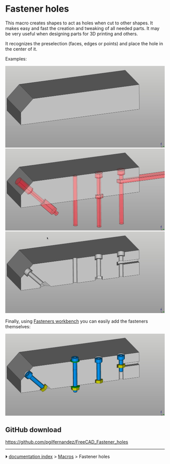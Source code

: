 # Fastener holes
This macro creates shapes to act as holes when cut to other shapes. It makes easy and fast the creation and tweaking of all needed parts. It may be very useful when designing parts for 3D printing and others.

It recognizes the preselection (faces, edges or points) and place the hole in the center of it.

Examples:

<img alt="" src=images/fastener_holes_1.jpeg  style="width:800px;">

<img alt="" src=images/fastener_holes_2.jpeg  style="width:800px;">

<img alt="" src=images/fastener_holes_3.jpeg  style="width:800px;">

Finally, using [Fasteners workbench](https://www.freecadweb.org/wiki/Fasteners_Workbench) you can easily add the fasteners themselves:

<img alt="" src=images/fastener_holes_4.jpeg  style="width:800px;">

## GitHub download 

[<https://github.com/pgilfernandez/FreeCAD_Fastener_holes>](https://github.com/pgilfernandez/FreeCAD_Fastener_holes)



---
⏵ [documentation index](../README.md) > [Macros](Category_Macros.md) > Fastener holes
